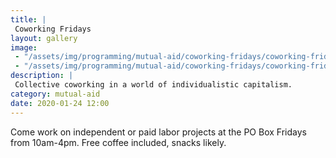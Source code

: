 ```yaml
---
title: |
 Coworking Fridays
layout: gallery
image:
 - "/assets/img/programming/mutual-aid/coworking-fridays/coworking-fridays-1x1.jpg"
 - "/assets/img/programming/mutual-aid/coworking-fridays/coworking-fridays-1x1.jpg"
description: |
 Collective coworking in a world of individualistic capitalism.
category: mutual-aid
date: 2020-01-24 12:00
---
```

Come work on independent or paid labor projects at the PO Box Fridays from 10am-4pm. Free coffee included, snacks likely.
